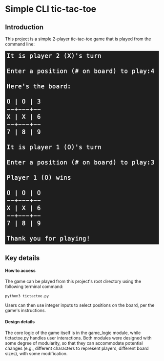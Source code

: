 # Simple CLI tic-tac-toe

## Introduction

This project is a simple 2-player tic-tac-toe game that is played from the command line:

![Sample gameplay](https://github.com/vx5/simple-tic-tac-toe/blob/main/images/screenshot.png)

## Key details

#### How to access

The game can be played from this project's root directory using the following terminal command:

```
python3 tictactoe.py
```

Users can then use integer inputs to select positions on the board, per the game's instructions.

#### Design details

The core logic of the game itself is in the game_logic module, while tictactoe.py handles user interactions. Both modules were designed with some degree of modularity, so that they can accommodate potential changes (e.g., different characters to represent players, different board sizes), with some modification.